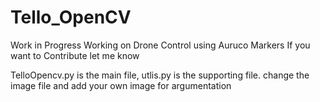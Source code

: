 # Tello_OpenCV

Work in Progress
Working on Drone Control using Auruco Markers
If you want to Contribute let me know

TelloOpencv.py is the main file, utlis.py is the supporting file.
change the image file and add your own image for argumentation
